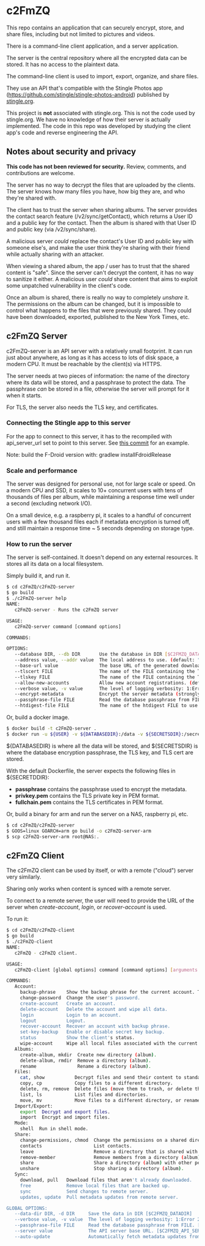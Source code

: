 # c2FmZQ

This repo contains an application that can securely encrypt, store, and share
files, including but not limited to pictures and videos.

There is a command-line client application, and a server application.

The server is the central repository where all the encrypted data can be stored.
It has no access to the plaintext data.

The command-line client is used to import, export, organize, and share files.

They use an API that's compatible with the Stingle Photos app
(https://github.com/stingle/stingle-photos-android) published by [stingle.org](https://stingle.org).

This project is **not** associated with stingle.org. This is not the code used
by stingle.org. We have no knowledge of how their server is actually implemented.
The code in this repo was developed by studying the client app's code and
reverse engineering the API.

## Notes about security and privacy

**This code has not been reviewed for security.** Review, comments, and
contributions are welcome.

The server has no way to decrypt the files that are uploaded by the clients.
The server knows how many files you have, how big they are, and who they're
shared with.

The client has to trust the server when sharing albums. The server provides
the contact search feature (/v2/sync/getContact), which returns a User ID and 
a public key for the contact. Then the album is shared with that User ID and
public key (via /v2/sync/share).

A malicious server _could_ replace the contact's User ID and public key with
someone else's, and make the user think they're sharing with their friend while
actually sharing with an attacker.

When viewing a shared album, the app / user has to trust that the shared content is
"safe". Since the server can't decrypt the content, it has no way to sanitize it
either. A malicious user _could_ share content that aims to exploit some unpatched
vulnerability in the client's code.

Once an album is shared, there is really no way to completely _unshare_ it. The
permissions on the album can be changed, but it is impossible to control what
happens to the files that were previously shared. They could have been
downloaded, exported, published to the New York Times, etc.

## c2FmZQ Server

c2FmZQ-server is an API server with a relatively small footprint. It can run
just about anywhere, as long as it has access to lots of disk space, a modern
CPU. It must be reachable by the client(s) via HTTPS.

The server needs at two pieces of information: the name of the directory where
its data will be stored, and a passphrase to protect the data. The passphrase
_can_ be stored in a file, otherwise the server will prompt for it when it
starts.

For TLS, the server also needs the TLS key, and certificates.

### Connecting the Stingle app to this server

For the app to connect to this server, it has to the recompiled with api_server_url
set to point to this server.
See [this commit](https://github.com/rthellend/stingle-photos-android/commit/c6758758513f7b9d3cdf755085e4b57945f2494f) for an example.

Note: build the F-Droid version with: gradlew installFdroidRelease

### Scale and performance

The server was designed for personal use, not for large scale or speed. On a
modern CPU and SSD, it scales to 10+ concurrent users with tens of thousands of
files per album, while maintaining a response time well under a second (excluding
network I/O).

On a small device, e.g. a raspberry pi, it scales to a handful of concurrent
users with a few thousand files each if metadata encryption is turned off, and
still maintain a response time ~ 5 seconds depending on storage type.

### How to run the server

The server is self-contained. It doesn't depend on any external resources. It
stores all its data on a local filesystem.

Simply build it, and run it.

```bash
$ cd c2FmZQ/c2FmZQ-server
$ go build
$ ./c2FmZQ-server help
NAME:
   c2FmZQ-server - Runs the c2FmZQ server

USAGE:
   c2FmZQ-server command [command options]  

COMMANDS:

OPTIONS:
   --database DIR, --db DIR       Use the database in DIR [$C2FMZQ_DATABASE]
   --address value, --addr value  The local address to use. (default: "127.0.0.1:8080")
   --base-url value               The base URL of the generated download links. If empty, the links will generated using the Host headers of the incoming requests, i.e. https://HOST/.
   --tlscert FILE                 The name of the FILE containing the TLS cert to use. If neither -tlscert nor -tlskey is set, the server will not use TLS.
   --tlskey FILE                  The name of the FILE containing the TLS private key to use.
   --allow-new-accounts           Allow new account registrations. (default: true)
   --verbose value, -v value      The level of logging verbosity: 1:Error 2:Info 3:Debug (default: 2 (info))
   --encrypt-metadata             Encrypt the server metadata (strongly recommended). (default: true)
   --passphrase-file FILE         Read the database passphrase from FILE. [$C2FMZQ_PASSPHRASE_FILE]
   --htdigest-file FILE           The name of the htdigest FILE to use for basic auth for some endpoints, e.g. /metrics [$C2FMZQ_HTDIGEST_FILE]
```

Or, build a docker image.

```bash
$ docker build -t c2FmZQ-server .
$ docker run -u ${USER} -v ${DATABASEDIR}:/data -v ${SECRETSDIR}:/secrets:ro c2FmZQ-server
```
${DATABASEDIR} is where all the data will be stored, and ${SECRETSDIR} is where the
database encryption passphrase, the TLS key, and TLS cert are stored.

With the default Dockerfile, the server expects the following files in ${SECRETDDIR}:

- **passphrase** contains the passphrase used to encrypt the metadata.
- **privkey.pem** contains the TLS private key in PEM format.
- **fullchain.pem** contains the TLS certificates in PEM format.

Or, build a binary for arm and run the server on a NAS, raspberry pi, etc.

```bash
$ cd c2FmZQ/c2FmZQ-server
$ GOOS=linux GOARCH=arm go build -o c2FmZQ-server-arm
$ scp c2FmZQ-server-arm root@NAS:.
```


## c2FmZQ Client

The c2FmZQ client can be used by itself, or with a remote ("cloud") server very
similarly.

Sharing only works when content is synced with a remote server.

To connect to a remote server, the user will need to provide the URL of the
server when _create-account_, _login_, or _recover-account_ is used.

To run it:

```bash
$ cd c2FmZQ/c2FmZQ-client
$ go build
$ ./c2FmZQ-client
NAME:
   c2FmZQ - c2FmZQ client.

USAGE:
   c2FmZQ-client [global options] command [command options] [arguments...]

COMMANDS:
   Account:
     backup-phrase    Show the backup phrase for the current account. The backup phrase must be kept secret.
     change-password  Change the user's password.
     create-account   Create an account.
     delete-account   Delete the account and wipe all data.
     login            Login to an account.
     logout           Logout.
     recover-account  Recover an account with backup phrase.
     set-key-backup   Enable or disable secret key backup.
     status           Show the client's status.
     wipe-account     Wipe all local files associated with the current account.
   Albums:
     create-album, mkdir  Create new directory (album).
     delete-album, rmdir  Remove a directory (album).
     rename               Rename a directory (album).
   Files:
     cat, show           Decrypt files and send their content to standard output.
     copy, cp            Copy files to a different directory.
     delete, rm, remove  Delete files (move them to trash, or delete them from trash).
     list, ls            List files and directories.
     move, mv            Move files to a different directory, or rename a directory.
   Import/Export:
     export  Decrypt and export files.
     import  Encrypt and import files.
   Mode:
     shell  Run in shell mode.
   Share:
     change-permissions, chmod  Change the permissions on a shared directory (album).
     contacts                   List contacts.
     leave                      Remove a directory that is shared with us.
     remove-member              Remove members from a directory (album).
     share                      Share a directory (album) with other people.
     unshare                    Stop sharing a directory (album).
   Sync:
     download, pull   Download files that aren't already downloaded.
     free             Remove local files that are backed up.
     sync             Send changes to remote server.
     updates, update  Pull metadata updates from remote server.

GLOBAL OPTIONS:
   --data-dir DIR, -d DIR     Save the data in DIR [$C2FMZQ_DATADIR]
   --verbose value, -v value  The level of logging verbosity: 1:Error 2:Info 3:Debug (default: 2 (info))
   --passphrase-file FILE     Read the database passphrase from FILE. [$C2FMZQ_PASSPHRASE_FILE]
   --server value             The API server base URL. [$C2FMZQ_API_SERVER]
   --auto-update              Automatically fetch metadata updates from the remote server before each command. (default: true)
```


